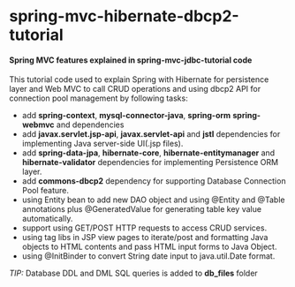 # spring-mvc-hibernate-dbcp2-tutorial

#### Spring MVC features explained in spring-mvc-jdbc-tutorial code

This tutorial code used to explain Spring with Hibernate for persistence layer and Web MVC to call CRUD operations and using dbcp2 API for connection pool management by following tasks:

* add **spring-context**, **mysql-connector-java**, **spring-orm** **spring-webmvc** and dependencies
* add **javax.servlet.jsp-api**, **javax.servlet-api** and **jstl** dependencies for implementing Java server-side UI(.jsp files).
* add **spring-data-jpa**, **hibernate-core**, **hibernate-entitymanager** and **hibernate-validator** dependencies for implementing Persistence ORM layer.
* add **commons-dbcp2** dependency for supporting Database Connection Pool feature.
* using Entity bean to add new DAO object and using @Entity and @Table annotations plus @GeneratedValue for generating table key value automatically.
* support using GET/POST HTTP requests to access CRUD services.
* using tag libs in JSP view pages to iterate/post and formatting Java objects to HTML contents and pass HTML input forms to Java Object.
* using @InitBinder to convert String date input to java.util.Date format.

_TIP:_ Database DDL and DML SQL queries is added to **db_files** folder
